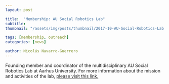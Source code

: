 ```yaml
---
layout: post

title:  "Membership: AU Social Robotics Lab"
subtitle: 
thumbnail: "/assets/img/posts/thumbnail/2017-10-AU-Social-Robotics-Lab.png"

tags: [membership, outreach]
categories: [news]

author: Nicolás Navarro-Guerrero
---
```


Founding member and coordinator of the multidisciplinary AU Social Robotics Lab at Aarhus University. For more information about the mission and activities of the lab, <a href="https://web.archive.org/web/20210622052326if_/https://projects.au.dk/socialrobotics/" target="_blank">please visit this link.</a>

<!--more-->


